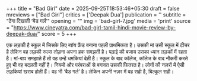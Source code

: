+++
title = "Bad Girl"
date = 2025-09-25T18:53:46+05:30
draft = false
mreviews = ["Bad Girl"]
critics = ['Deepak Dua']
publication = ''
subtitle = "ठेंगा दिखाती ‘बैड गर्ल’"
opening = ""
img = 'bad-girl-7.jpg'
media = 'print'
source = "https://www.cineyatra.com/bad-girl-tamil-hindi-movie-review-by-deepak-dua/"
score = 5
+++

एक लड़की है स्कूल में जिसके लिए ब्वॉय फ्रैंड बनाना पहली प्राथमिकता है। उसकी मां उसी स्कूल में टीचर है लेकिन वह लड़की रूल्स तोड़ना अपना हक समझती है। पढ़ाई की बजाय उसका ध्यान लड़कों में रहता है। मां-बाप समझाते हैं तो वह उन्हें धमकियां देती है। स्कूल के बाद कॉलेज, कॉलेज के बाद नौकरी करते हुए भी वह बदलती नहीं है। नियमों और परंपराओं से बगावत उसकी फितरत है। लोगों की नज़रों में ऐसी लड़कियां खराब होती हैं। वह भी ‘बैड गर्ल’ है। लेकिन अपनी नज़र में वह सही है, बिल्कुल सही।
